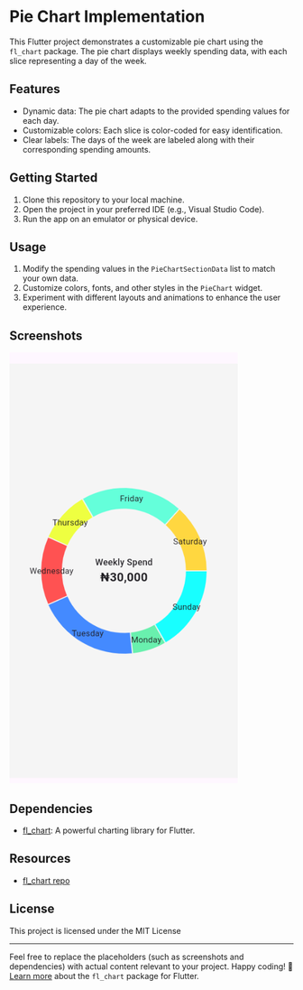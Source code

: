
# Pie Chart Implementation

This Flutter project demonstrates a customizable pie chart using the `fl_chart` package. The pie chart displays weekly spending data, with each slice representing a day of the week.

## Features

- Dynamic data: The pie chart adapts to the provided spending values for each day.
- Customizable colors: Each slice is color-coded for easy identification.
- Clear labels: The days of the week are labeled along with their corresponding spending amounts.

## Getting Started

1. Clone this repository to your local machine.
2. Open the project in your preferred IDE (e.g., Visual Studio Code).
3. Run the app on an emulator or physical device.

## Usage

1. Modify the spending values in the `PieChartSectionData` list to match your own data.
2. Customize colors, fonts, and other styles in the `PieChart` widget.
3. Experiment with different layouts and animations to enhance the user experience.

## Screenshots

![Pie Chart](screenshots/pie_chart.png)

## Dependencies

- [fl_chart](https://pub.dev/packages/fl_chart): A powerful charting library for Flutter.

## Resources

- [fl_chart repo](https://github.com/imaNNeo/fl_chart)

## License

This project is licensed under the MIT License

---

Feel free to replace the placeholders (such as screenshots and dependencies) with actual content relevant to your project. Happy coding! 🚀
[Learn more](https://pub.dev/packages/fl_chart) about the `fl_chart` package for Flutter.
